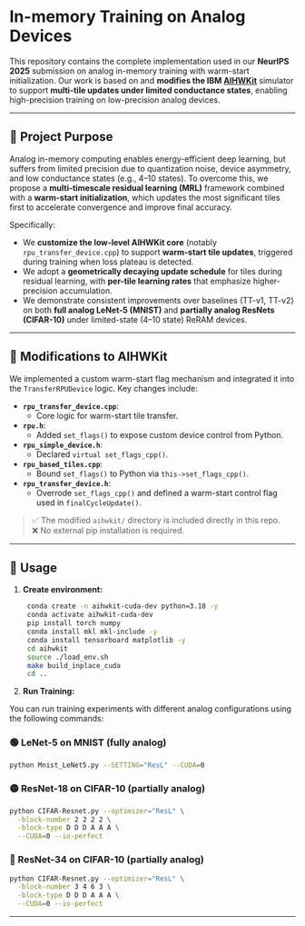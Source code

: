 # In-memory Training on Analog Devices

This repository contains the complete implementation used in our **NeurIPS 2025** submission on analog in-memory training with warm-start initialization. Our work is based on and **modifies the IBM [AIHWKit](https://github.com/IBM/aihwkit)** simulator to support **multi-tile updates under limited conductance states**, enabling high-precision training on low-precision analog devices.

---

## 📌 Project Purpose

Analog in-memory computing enables energy-efficient deep learning, but suffers from limited precision due to quantization noise, device asymmetry, and low conductance states (e.g., 4–10 states). To overcome this, we propose a **multi-timescale residual learning (MRL)** framework combined with a **warm-start initialization**, which updates the most significant tiles first to accelerate convergence and improve final accuracy.

Specifically:

* We **customize the low-level AIHWKit core** (notably `rpu_transfer_device.cpp`) to support **warm-start tile updates**, triggered during training when loss plateau is detected.
* We adopt a **geometrically decaying update schedule** for tiles during residual learning, with **per-tile learning rates** that emphasize higher-precision accumulation.
* We demonstrate consistent improvements over baselines (TT-v1, TT-v2) on both **full analog LeNet-5 (MNIST)** and **partially analog ResNets (CIFAR-10)** under limited-state (4–10 state) ReRAM devices.

---

## 🔧 Modifications to AIHWKit

We implemented a custom warm-start flag mechanism and integrated it into the `TransferRPUDevice` logic. Key changes include:

- **`rpu_transfer_device.cpp`**:  
  - Core logic for warm-start tile transfer.
- **`rpu.h`**:  
  - Added `set_flags()` to expose custom device control from Python.
- **`rpu_simple_device.h`**:  
  - Declared `virtual set_flags_cpp()`.
- **`rpu_based_tiles.cpp`**:  
  - Bound `set_flags()` to Python via `this->set_flags_cpp()`.
- **`rpu_transfer_device.h`**:  
  - Overrode `set_flags_cpp()` and defined a warm-start control flag used in `finalCycleUpdate()`.

> ✅ The modified `aihwkit/` directory is included directly in this repo.  
> ❌ No external pip installation is required.

---
## 🚀 Usage

1. **Create environment:**

   ```bash
    conda create -n aihwkit-cuda-dev python=3.10 -y
    conda activate aihwkit-cuda-dev
    pip install torch numpy
    conda install mkl mkl-include -y
    conda install tensorboard matplotlib -y
    cd aihwkit
    source ./load_env.sh
    make build_inplace_cuda
    cd ..


2. **Run Training:**

You can run training experiments with different analog configurations using the following commands:

### 🟢 LeNet-5 on MNIST (fully analog)

```bash
python Mnist_LeNet5.py --SETTING="ResL" --CUDA=0
```

### 🟡 ResNet-18 on CIFAR-10 (partially analog)

```bash
python CIFAR-Resnet.py --optimizer="ResL" \
  -block-number 2 2 2 2 \
  -block-type D D D A A A \
  --CUDA=0 --io-perfect
```

### 🔵 ResNet-34 on CIFAR-10 (partially analog)

```bash
python CIFAR-Resnet.py --optimizer="ResL" \
  -block-number 3 4 6 3 \
  -block-type D D D A A A \
  --CUDA=0 --io-perfect
```

---

